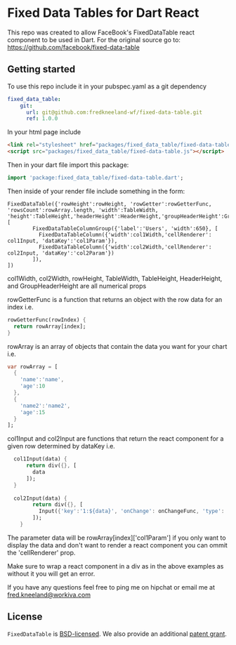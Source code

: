 Fixed Data Tables for Dart React
====================================

This repo was created to allow FaceBook's FixedDataTable react component to be used in Dart.  For the original source go to: https://github.com/facebook/fixed-data-table

Getting started
---------------

To use this repo include it in your pubspec.yaml as a git dependency

```yaml
fixed_data_table:
    git:
      url: git@github.com:fredkneeland-wf/fixed-data-table.git
      ref: 1.0.0
```

In your html page include

```html
<link rel="stylesheet" href="packages/fixed_data_table/fixed-data-table.css">
<script src="packages/fixed_data_table/fixed-data-table.js"></script>
```


Then in your dart file import this package:

```dart
import 'package:fixed_data_table/fixed-data-table.dart';
```

Then inside of your render file include something in the form:

```
FixedDataTable({'rowHeight':rowHeight, 'rowGetter':rowGetterFunc, 'rowsCount':rowArray.length, 'width':TableWidth, 'height':TableHeight,'headerHeight':HeaderHeight,'groupHeaderHeight':GroupHeaderHeight}, [
        FixedDataTableColumnGroup({'label':'Users', 'width':650}, [
          FixedDataTableColumn({'width':col1Width,'cellRenderer': col1Input, 'dataKey':'col1Param'}),
          FixedDataTableColumn({'width':col2Width,'cellRenderer': col2Input, 'dataKey':'col2Param'})
        ]),
])
```

col1Width, col2Width, rowHeight, TableWidth, TableHeight, HeaderHeight, and GroupHeaderHeight are all numerical props

rowGetterFunc is a function that returns an object with the row data for an index i.e.

```dart
rowGetterFunc(rowIndex) {
  return rowArray[index];
}
```

rowArray is an array of objects that contain the data you want for your chart i.e.

```dart
var rowArray = [
  {
    'name':'name',
    'age':10
  },
  {
    'name2':'name2',
    'age':15
  }
];
```

col1Input and col2Input are functions that return the react component for a given row determined by dataKey i.e.

```dart
  col1Input(data) {
      return div({}, [
        data
      ]);
  }
  
  col2Input(data) {
        return div({}, [
          Input({'key':'1:${data}', 'onChange': onChangeFunc, 'type': 'radio', 'label': 'owner', 'value': '3', 'name': 'name', 'checked': false})
        ]);
    }
```

The parameter data will be rowArray[index]['col1Param'] if you only want to display the data and don't want to render a react component you can ommit the 'cellRenderer' prop.

Make sure to wrap a react component in a div as in the above examples as without it you will get an error.

If you have any questions feel free to ping me on hipchat or email me at fred.kneeland@workiva.com

License
-------

`FixedDataTable` is [BSD-licensed](https://github.com/facebook/fixed-data-table/blob/master/LICENSE). We also provide an additional [patent grant](https://github.com/facebook/fixed-data-table/blob/master/PATENTS).
